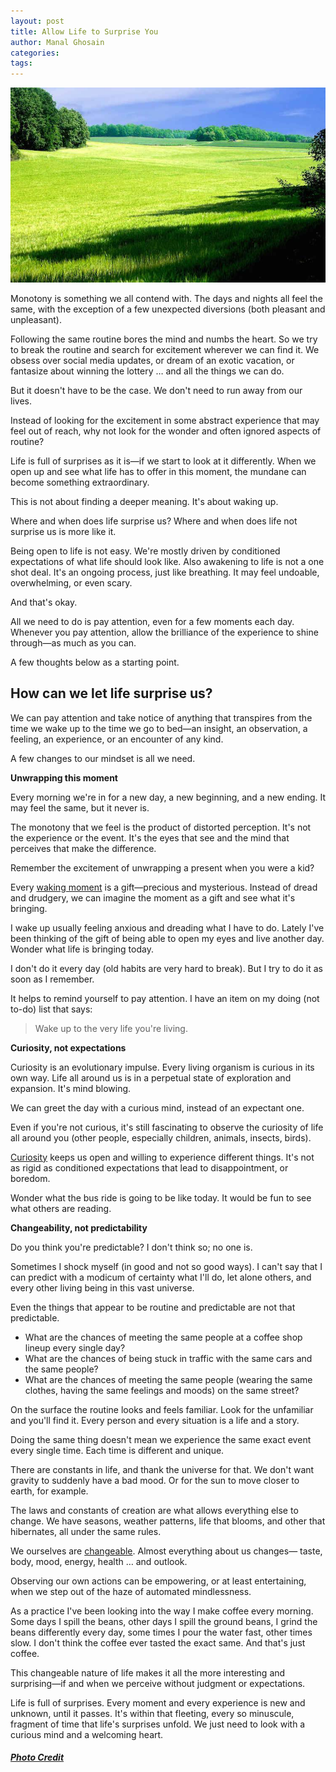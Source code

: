 ```yaml
---
layout: post
title: Allow Life to Surprise You
author: Manal Ghosain
categories:
tags:
---
```


![Green and open space](/images/green.jpg)

Monotony is something we all contend with. The days and nights all feel the same, with the exception of a few unexpected diversions (both pleasant and unpleasant). 

Following the same routine bores the mind and numbs the heart. So we try to break the routine and search for excitement wherever we can find it. We obsess over social media updates, or dream of an exotic vacation, or fantasize about winning the lottery … and all the things we can do. 

But it doesn't have to be the case. We don't need to run away from our lives. 

Instead of looking for the excitement in some abstract experience that may feel out of reach, why not look for the wonder and often ignored aspects of routine? 

Life is full of surprises as it is—if we start to look at it differently. When we open up and see what life has to offer in this moment, the mundane can become something extraordinary. 

This is not about finding a deeper meaning. It's about waking up. 

Where and when does life surprise us? Where and when does life not surprise us is more like it. 

Being open to life is not easy. We're mostly driven by conditioned expectations of what life should look like. Also awakening to life is not a one shot deal. It's an ongoing process, just like breathing. It may feel undoable, overwhelming, or even scary. 

And that's okay. 

All we need to do is pay attention, even for a few moments each day. Whenever you pay attention, allow the brilliance of the experience to shine through—as much as you can. 

A few thoughts below as a starting point. 

## How can we let life surprise us?

We can pay attention and take notice of anything that transpires from the time we wake up to the time we go to bed—an insight, an observation, a feeling, an experience, or an encounter of any kind. 

A few changes to our mindset is all we need. 

**Unwrapping this moment** 

Every morning we're in for a new day, a new beginning, and a new ending. It may feel the same, but it never is. 

The monotony that we feel is the product of distorted perception. It's not the experience or the event. It's the eyes that see and the mind that perceives that make the difference. 

Remember the excitement of unwrapping a present when you were a kid? 

Every [waking moment](/awakening-to-moments/) is a gift—precious and mysterious. Instead of dread and drudgery, we can imagine the moment as a gift and see what it's bringing. 

I wake up usually feeling anxious and dreading what I have to do. Lately I've been thinking of the gift of being able to open my eyes and live another day. Wonder what life is bringing today. 

I don't do it every day (old habits are very hard to break). But I try to do it as soon as I remember. 

It helps to remind yourself to pay attention. I have an item on my doing (not to-do) list that says: 

> Wake up to the very life you're living.

**Curiosity, not expectations** 

Curiosity is an evolutionary impulse. Every living organism is curious in its own way. Life all around us is in a perpetual state of exploration and expansion. It's mind blowing. 

We can greet the day with a curious mind, instead of an expectant one. 

Even if you're not curious, it's still fascinating to observe the curiosity of life all around you (other people, especially children, animals, insects, birds). 

[Curiosity](/curiosity/) keeps us open and willing to experience different things. It's not as rigid as conditioned expectations that lead to disappointment, or boredom. 

Wonder what the bus ride is going to be like today. It would be fun to see what others are reading. 

**Changeability, not predictability** 

Do you think you're predictable? I don't think so; no one is. 

Sometimes I shock myself (in good and not so good ways). I can't say that I can predict with a modicum of certainty what I'll do, let alone others, and every other living being in this vast universe. 

Even the things that appear to be routine and predictable are not that predictable. 

  * What are the chances of meeting the same people at a coffee shop lineup every single day?
  * What are the chances of being stuck in traffic with the same cars and the same people?
  * What are the chances of meeting the same people (wearing the same clothes, having the same feelings and moods) on the same street?


On the surface the routine looks and feels familiar. Look for the unfamiliar and you'll find it. Every person and every situation is a life and a story. 

Doing the same thing doesn't mean we experience the same exact event every single time. Each time is different and unique. 

There are constants in life, and thank the universe for that. We don't want gravity to suddenly have a bad mood. Or for the sun to move closer to earth, for example. 

The laws and constants of creation are what allows everything else to change. We have seasons, weather patterns, life that blooms, and other that hibernates, all under the same rules. 

We ourselves are [changeable](/reborn/). Almost everything about us changes— taste, body, mood, energy, health … and outlook. 

Observing our own actions can be empowering, or at least entertaining, when we step out of the haze of automated mindlessness. 

As a practice I've been looking into the way I make coffee every morning. Some days I spill the beans, other days I spill the ground beans, I grind the beans differently every day, some times I pour the water fast, other times slow. I don't think the coffee ever tasted the exact same. And that's just coffee. 

This changeable nature of life makes it all the more interesting and surprising—if and when we perceive without judgment or expectations. 

Life is full of surprises. Every moment and every experience is new and unknown, until it passes. It's within that fleeting, every so minuscule, fragment of time that life's surprises unfold. We just need to look with a curious mind and a welcoming heart. 

##### [Photo Credit](http://www.flickr.com/photos/venteco/2851026377/)